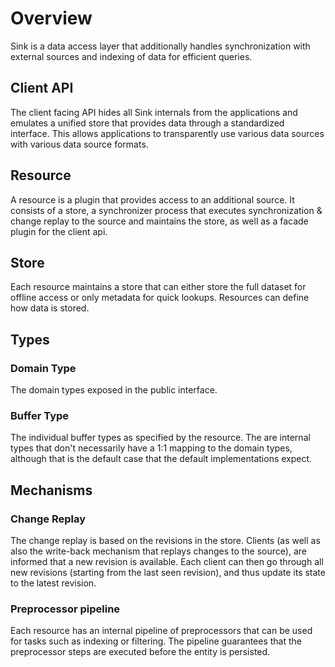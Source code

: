 # Overview

Sink is a data access layer that additionally handles synchronization with external sources and indexing of data for efficient queries.

## Client API
The client facing API hides all Sink internals from the applications and emulates a unified store that provides data through a standardized interface. 
This allows applications to transparently use various data sources with various data source formats.

## Resource
A resource is a plugin that provides access to an additional source. It consists of a store, a synchronizer process that executes synchronization & change replay to the source and maintains the store, as well as a facade plugin for the client api.

## Store
Each resource maintains a store that can either store the full dataset for offline access or only metadata for quick lookups. Resources can define how data is stored.

## Types
### Domain Type
The domain types exposed in the public interface.

### Buffer Type
The individual buffer types as specified by the resource. The are internal types that don't necessarily have a 1:1 mapping to the domain types, although that is the default case that the default implementations expect.

## Mechanisms
### Change Replay
The change replay is based on the revisions in the store. Clients (as well as also the write-back mechanism that replays changes to the source), are informed that a new revision is available. Each client can then go through all new revisions (starting from the last seen revision), and thus update its state to the latest revision.

### Preprocessor pipeline
Each resource has an internal pipeline of preprocessors that can be used for tasks such as indexing or filtering. The pipeline guarantees that the preprocessor steps are executed before the entity is persisted.

